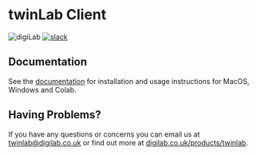 # twinLab Client

![digiLab](./resources/badges/digilab.svg)
[![slack](https://img.shields.io/badge/slack-@digilabglobal-purple.svg?logo=slack)](https://digilabglobal.slack.com)

## Documentation

See the [documentation](https://digilab-ai.github.io/twinLab/) for installation and usage instructions for MacOS, Windows and Colab.

## Having Problems?

If you have any questions or concerns you can email us at [twinlab@digilab.co.uk](twinlab@digilab.co.uk) or find out more at [digilab.co.uk/products/twinlab](https://www.digilab.co.uk/products/twinlab).